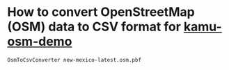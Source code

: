 
# How to convert OpenStreetMap (OSM) data to CSV format for [kamu-osm-demo](https://github.com/jonathanlocke/kamu-osm-demo)

```
OsmToCsvConverter new-mexico-latest.osm.pbf
```
